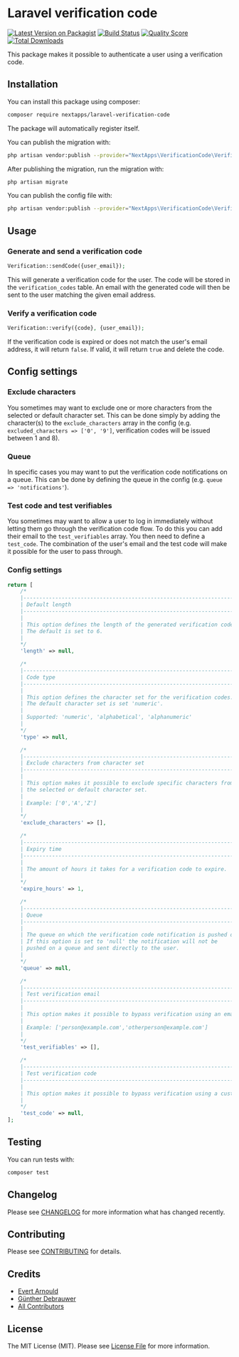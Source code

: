 # Laravel verification code

[![Latest Version on Packagist](https://img.shields.io/packagist/v/nextapps-be/laravel-verification-code.svg?style=flat-square)](https://packagist.org/packages/nextapps-be/laravel-verification-code)
[![Build Status](https://img.shields.io/travis/nextapps-be/laravel-verification-code/master.svg?style=flat-square)](https://travis-ci.org/nextapps-be/laravel-verification-code)
[![Quality Score](https://img.shields.io/scrutinizer/g/nextapps-be/laravel-verification-code.svg?style=flat-square)](https://scrutinizer-ci.com/g/nextapps-be/laravel-verification-code)
[![Total Downloads](https://img.shields.io/packagist/dt/nextapps-be/laravel-verification-code.svg?style=flat-square)](https://packagist.org/packages/nextapps-be/laravel-verification-code)

This package makes it possible to authenticate a user using a verification code.

## Installation

You can install this package using composer:

```bash
composer require nextapps/laravel-verification-code
```

The package will automatically register itself.

You can publish the migration with:
```bash
php artisan vendor:publish --provider="NextApps\VerificationCode\VerificationCodeServiceProvider" --tag="migrations"
```

After publishing the migration, run the migration with:
```bash
php artisan migrate
```

You can publish the config file with:
```bash
php artisan vendor:publish --provider="NextApps\VerificationCode\VerificationCodeServiceProvider" --tag="config"
```

## Usage

### Generate and send a verification code
```php
Verification::sendCode({user_email});
```
This will generate a verification code for the user. The code will be stored in the `verification_codes` table. An email with the generated code will then be sent to the user matching the given email address.

### Verify a verification code
```php
Verification::verify({code}, {user_email});
```
If the verification code is expired or does not match the user's email address, it will return `false`. If valid, it will return `true` and delete the code.

## Config settings

### Exclude characters
You sometimes may want to exclude one or more characters from the selected or default character set. This can be done simply by adding the character(s) to the `exclude_characters` array in the config (e.g. `excluded_characters => ['0', '9']`, verification codes will be issued between 1 and 8).

### Queue
In specific cases you may want to put the  verification code notifications on a queue. This can be done by defining the queue in the config (e.g. `queue => 'notifications'`).

### Test code and test verifiables
You sometimes may want to allow a user to log in immediately without letting them go through the verification code flow. To do this you can add their email to the `test_verifiables` array. You then need to define a `test_code`. The combination of the user's email and the test code will make it possible for the user to pass through.

### Config settings
```php
return [
    /*
    |--------------------------------------------------------------------------
    | Default length
    |--------------------------------------------------------------------------
    |
    | This option defines the length of the generated verification codes.
    | The default is set to 6.
    |
    */
    'length' => null,

    /*
    |--------------------------------------------------------------------------
    | Code type
    |--------------------------------------------------------------------------
    |
    | This option defines the character set for the verification codes.
    | The default character set is set 'numeric'.
    |
    | Supported: 'numeric', 'alphabetical', 'alphanumeric'
    |
    */
    'type' => null,

    /*
    |--------------------------------------------------------------------------
    | Exclude characters from character set
    |--------------------------------------------------------------------------
    |
    | This option makes it possible to exclude specific characters from
    | the selected or default character set.
    |
    | Example: ['0','A','Z']
    |
    */
    'exclude_characters' => [],

    /*
    |--------------------------------------------------------------------------
    | Expiry time
    |--------------------------------------------------------------------------
    |
    | The amount of hours it takes for a verification code to expire.
    |
    */
    'expire_hours' => 1,

    /*
    |--------------------------------------------------------------------------
    | Queue
    |--------------------------------------------------------------------------
    |
    | The queue on which the verification code notification is pushed on.
    | If this option is set to 'null' the notification will not be
    | pushed on a queue and sent directly to the user.
    |
    */
    'queue' => null,

    /*
    |--------------------------------------------------------------------------
    | Test verification email
    |--------------------------------------------------------------------------
    |
    | This option makes it possible to bypass verification using an email.
    |
    | Example: ['person@example.com','otherperson@example.com']
    |
    */
    'test_verifiables' => [],

    /*
    |--------------------------------------------------------------------------
    | Test verification code
    |--------------------------------------------------------------------------
    |
    | This option makes it possible to bypass verification using a custom code.
    |
    */
    'test_code' => null,
];
```

## Testing
You can run tests with:
``` bash
composer test
```

## Changelog

Please see [CHANGELOG](CHANGELOG.md) for more information what has changed recently.

## Contributing

Please see [CONTRIBUTING](CONTRIBUTING.md) for details.

## Credits

- [Evert Arnould](https://github.com/earnould)
- [Günther Debrauwer](https://github.com/gdebrauwer)
- [All Contributors](../../contributors)

## License

The MIT License (MIT). Please see [License File](LICENSE.md) for more information.
